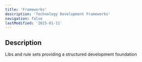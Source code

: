 ```yaml
---
title: 'Frameworks'
description: 'Technology Development Frameworks'
navigation: false
lastModified: '2025-01-11'
---
```


## Description

Libs and rule sets providing a structured development foundation
